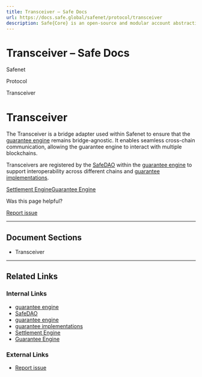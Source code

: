 ```yaml
---
title: Transceiver – Safe Docs
url: https://docs.safe.global/safenet/protocol/transceiver
description: Safe{Core} is an open-source and modular account abstraction stack. Learn about its features and how to use it.
---
```


# Transceiver – Safe Docs

Safenet

Protocol

Transceiver

# Transceiver

The Transceiver is a bridge adapter used within Safenet to ensure that the [guarantee engine](/safenet/protocol/guarantee-engine) remains bridge-agnostic.
It enables seamless cross-chain communication, allowing the guarantee engine to interact with multiple blockchains.

Transceivers are registered by the [SafeDAO](/safenet/protocol/safe-dao) within the [guarantee engine](/safenet/protocol/guarantee-engine) to support interoperability across different chains and [guarantee implementations](/safenet/protocol/guarantee-implementation).

[Settlement Engine](/safenet/protocol/settlement-engine "Settlement Engine")[Guarantee Engine](/safenet/protocol/guarantee-engine "Guarantee Engine")

Was this page helpful?

[Report issue](https://github.com/safe-global/safe-docs/issues/new?assignees=&labels=nextra-feedback&projects=&template=nextra-feedback.yml&title=%5BFeedback%5D+)

---

## Document Sections

- Transceiver

---

## Related Links

### Internal Links

- [guarantee engine](https://docs.safe.global/safenet/protocol/guarantee-engine)
- [SafeDAO](https://docs.safe.global/safenet/protocol/safe-dao)
- [guarantee engine](https://docs.safe.global/safenet/protocol/guarantee-engine)
- [guarantee implementations](https://docs.safe.global/safenet/protocol/guarantee-implementation)
- [Settlement Engine](https://docs.safe.global/safenet/protocol/settlement-engine)
- [Guarantee Engine](https://docs.safe.global/safenet/protocol/guarantee-engine)

### External Links

- [Report issue](https://github.com/safe-global/safe-docs/issues/new?assignees=&labels=nextra-feedback&projects=&template=nextra-feedback.yml&title=%5BFeedback%5D+)
